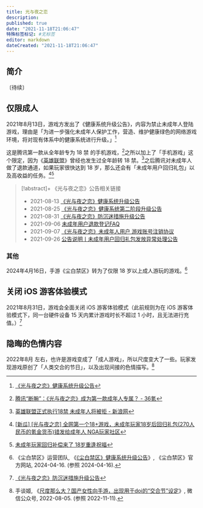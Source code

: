```yaml
---
title: 光与夜之恋
description:
published: true
date: "2021-11-18T21:06:47"
特殊标签标记: #无标签
editor: markdown
dateCreated: "2021-11-18T21:06:47"
---
```


## 简介

〔待续〕

## 仅限成人

2021年8月13日，游戏方发出了《健康系统升级公告》，内容为禁止未成年人登陆游戏，理由是「为进一步强化未成年人保护工作，营造、维护健康绿色的网络游戏环境，将对现有体系中的健康系统进行升级。」[^love_813]

[^love_813]: [《光与夜之恋》健康系统升级公告](https://archive.md/LUv7z "https://love.qq.com/web202106/newsdetail.html?newsid=14839002")

这是腾讯第一款从全年龄专为 18 禁 的手机游戏，[^R18_love]之所以加上了「手机游戏」这个限定，因为《[英雄联盟](/game/英雄联盟.md)》曾经也发生过全年龄转 18 禁。[^R18_LOL]之后腾讯对未成年人做了退款通道，如果玩家很快达到 18 岁，那么还会有「未成年用户回归礼包」以及高收益的任务。[^VvTSS][^db18bm]

[^R18_love]: [腾讯“断腕”：《光与夜之恋》成为第一款成年人专属？ - 36氪](https://web.archive.org/web/20211118123035/https://www.36kr.com/p/1371428162335619)

[^R18_LOL]: [英雄联盟正式执行18禁 未成年人将被拒 - 新浪网](https://web.archive.org/web/20200312150118/http://games.sina.com.cn/o/n/2012-01-05/1017569947.shtml)

[^VvTSS]: [[新瓜] [光与夜之恋] 全网第一个18+游戏，未成年玩家18岁后回归礼包(270人民币的氪金货币)错发给成年人 NGA玩家社区](https://archive.md/VvTSS "https://bbs.nga.cn/read.php?tid=28689345")

[^db18bm]: [未成年玩家回归补偿来了 18岁重逢祝福](https://web.archive.org/web/20211118135206/https://www.douban.com/group/topic/243882881/#7243526B03cua9)

> [!abstract]+ 《光与夜之恋》公告相关链接
>
> +   2021-08-13 [《光与夜之恋》健康系统升级公告](https://archive.md/LUv7z "https://love.qq.com/web202106/newsdetail.html?newsid=14839002")
> +   2021-08-25 [《光与夜之恋》健康系统第二阶段升级公告](https://archive.vn/bxQwV "https://love.qq.com/web202106/newsdetail.html?newsid=14904044")
> +   2021-08-31 [《光与夜之恋》防沉迷措施升级公告](https://archive.md/XGwjy "https://love.qq.com/web202106/newsdetail.html?newsid=14933919")
> +   2021-09-06 [未成年用户退款登记FAQ](https://archive.md/Rqyfo "https://love.qq.com/web202106/newsdetail.html?newsid=14964886")
> +   2021-09-07 [《光与夜之恋》未成年人用户 游戏账号注销协议](https://archive.md/oFeNX "https://love.qq.com/web202106/newsdetail.html?newsid=14967854")
> +   2021-09-26 [公告说明丨未成年用户回归礼包发放异常处理公告](https://archive.ph/H2A89 "https://love.qq.com/web202106/newsdetail.html?newsid=15042701")

### 其他

2024年4月16日，手游《尘白禁区》转为了仅限 18 岁以上成人游玩的游戏。[^135]

[^135]: 《尘白禁区》运营团队, 《[《尘白禁区》健康系统升级公告](https://web.archive.org/web/20240416151433/https://www.cbjq.com/p/zt/2023/04/13/index/news.html?catid=7130&infoid=135)》, 《尘白禁区》官方网站, 2024-04-16. (参照 2024-04-16).

## 关闭 iOS 游客体验模式

2021年8月31日，游戏会全面关闭 iOS 游客体验模式（此前规则为在 iOS 游客体验模式下，同一台硬件设备 15 天内累计游戏时长不超过 1 小时，且无法进行充值。）[^XGwjy]

[^XGwjy]: [《光与夜之恋》防沉迷措施升级公告](https://archive.md/XGwjy "https://love.qq.com/web202106/newsdetail.html?newsid=14933919")

## 隐晦的色情内容

2022年8月 左右，也许是游戏变成了「成人游戏」，所以尺度变大了一些。玩家发现游戏原创了「人类交合的节日」，以及出现间接的色情描写。[^IvWUw]

[^IvWUw]: 手谈姬, 《[尺度那么大？国产女性向手游，出现用于doi的“交合节”设定](https://archive.ph/IvWUw "https://mp.weixin.qq.com/s?__biz=MzI4MzEzMTY5MQ==&mid=2650743241&idx=1&sn=cc114ad2a28075b0b578dd85b7e85d69&chksm=f384eb8dc4f3629be46b87f62e310f8f3aa63bcd5ee134b028072beb9a20c2d2850a45ffa32e")》, 微信公众号, 2022-08-05. (参照 2022-11-11).
